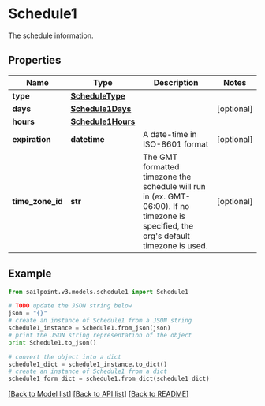 # Schedule1

The schedule information.

## Properties
Name | Type | Description | Notes
------------ | ------------- | ------------- | -------------
**type** | [**ScheduleType**](ScheduleType.md) |  | 
**days** | [**Schedule1Days**](Schedule1Days.md) |  | [optional] 
**hours** | [**Schedule1Hours**](Schedule1Hours.md) |  | 
**expiration** | **datetime** | A date-time in ISO-8601 format | [optional] 
**time_zone_id** | **str** | The GMT formatted timezone the schedule will run in (ex. GMT-06:00).  If no timezone is specified, the org&#39;s default timezone is used. | [optional] 

## Example

```python
from sailpoint.v3.models.schedule1 import Schedule1

# TODO update the JSON string below
json = "{}"
# create an instance of Schedule1 from a JSON string
schedule1_instance = Schedule1.from_json(json)
# print the JSON string representation of the object
print Schedule1.to_json()

# convert the object into a dict
schedule1_dict = schedule1_instance.to_dict()
# create an instance of Schedule1 from a dict
schedule1_form_dict = schedule1.from_dict(schedule1_dict)
```
[[Back to Model list]](../README.md#documentation-for-models) [[Back to API list]](../README.md#documentation-for-api-endpoints) [[Back to README]](../README.md)


